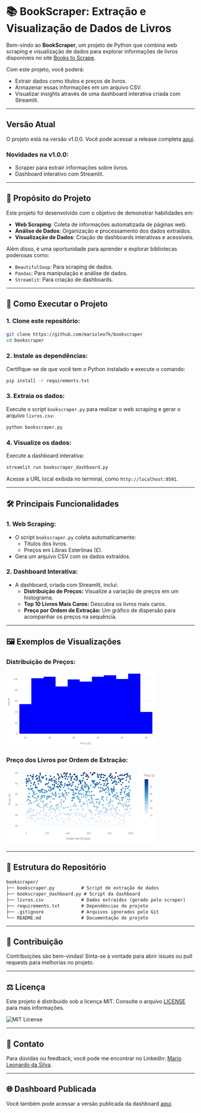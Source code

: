
# 📚 BookScraper: Extração e Visualização de Dados de Livros

Bem-vindo ao **BookScraper**, um projeto de Python que combina web scraping e visualização de dados para explorar informações de livros disponíveis no site [Books to Scrape](https://books.toscrape.com/). 

Com este projeto, você poderá:
- Extrair dados como títulos e preços de livros.
- Armazenar essas informações em um arquivo CSV.
- Visualizar insights através de uma dashboard interativa criada com Streamlit.

---

## Versão Atual

O projeto está na versão v1.0.0. Você pode acessar a release completa [aqui](https://github.com/marioleo7k/bookscraper/releases/tag/1.0.0).

### Novidades na v1.0.0:
- Scraper para extrair informações sobre livros.
- Dashboard interativo com Streamlit.

---

## 📜 **Propósito do Projeto**

Este projeto foi desenvolvido com o objetivo de demonstrar habilidades em:
- **Web Scraping**: Coleta de informações automatizada de páginas web.
- **Análise de Dados**: Organização e processamento dos dados extraídos.
- **Visualização de Dados**: Criação de dashboards interativas e acessíveis.

Além disso, é uma oportunidade para aprender e explorar bibliotecas poderosas como:
- `BeautifulSoup`: Para scraping de dados.
- `Pandas`: Para manipulação e análise de dados.
- `Streamlit`: Para criação de dashboards.

---

## 🚀 **Como Executar o Projeto**

### 1. Clone este repositório:
```bash
git clone https://github.com/marioleo7k/bookscraper
cd bookscraper
```

### 2. Instale as dependências:
Certifique-se de que você tem o Python instalado e execute o comando:
```bash
pip install -r requirements.txt
```

### 3. Extraia os dados:
Execute o script `bookscraper.py` para realizar o web scraping e gerar o arquivo `livros.csv`:
```bash
python bookscraper.py
```

### 4. Visualize os dados:
Execute a dashboard interativa:
```bash
streamlit run bookscraper_dashboard.py
```

Acesse a URL local exibida no terminal, como `http://localhost:8501`.

---

## 🛠️ **Principais Funcionalidades**

### **1. Web Scraping:**
- O script `bookscraper.py` coleta automaticamente:
  - Títulos dos livros.
  - Preços em Libras Esterlinas (£).
- Gera um arquivo CSV com os dados extraídos.

### **2. Dashboard Interativa:**
- A dashboard, criada com Streamlit, inclui:
  - **Distribuição de Preços:** Visualize a variação de preços em um histograma.
  - **Top 10 Livros Mais Caros:** Descubra os livros mais caros.
  - **Preço por Ordem de Extração:** Um gráfico de dispersão para acompanhar os preços na sequência.

---

## 🖼️ **Exemplos de Visualizações**

### Distribuição de Preços:
<img src="https://raw.githubusercontent.com/marioleo7k/bookscraper/refs/heads/main/.images/distribuicao_de_precos.png" width="400" height="200" />

### Preço dos Livros por Ordem de Extração:
<img src="https://raw.githubusercontent.com/marioleo7k/bookscraper/refs/heads/main/.images/preco_dos_livros_por_ordem_de_extracao.png" width="400" height="200" />

---

## 📂 **Estrutura do Repositório**
```
bookscraper/
├── bookscraper.py          # Script de extração de dados
├── bookscraper_dashboard.py # Script da dashboard
├── livros.csv              # Dados extraídos (gerado pelo scraper)
├── requirements.txt        # Dependências do projeto
├── .gitignore              # Arquivos ignorados pelo Git
└── README.md               # Documentação do projeto
```

---

## 🌟 **Contribuição**
Contribuições são bem-vindas! Sinta-se à vontade para abrir issues ou pull requests para melhorias no projeto.

---

## ⚖️ **Licença**
Este projeto é distribuído sob a licença MIT. Consulte o arquivo [LICENSE](./LICENSE) para mais informações.

![MIT License](https://img.shields.io/badge/license-MIT-blue)

---

## 💬 **Contato**
Para dúvidas ou feedback, você pode me encontrar no LinkedIn:
[Mario Leonardo da Silva](https://www.linkedin.com/in/marioleo7k/).

---

## 🌐 **Dashboard Publicada**
Você também pode acessar a versão publicada da dashboard [aqui](https://bookscraper-dashboard.streamlit.app/).
